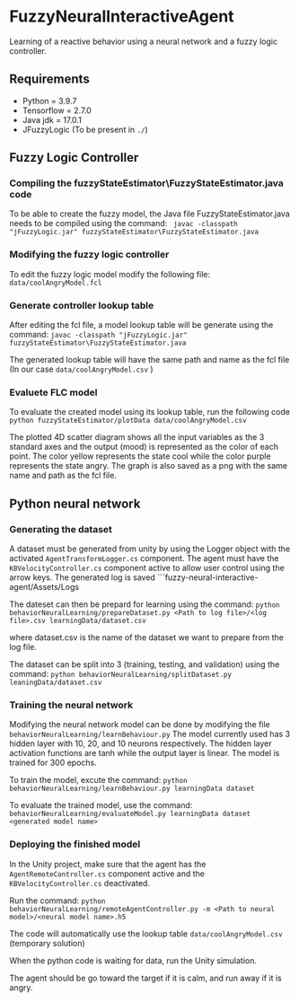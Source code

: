 # FuzzyNeuralInteractiveAgent

Learning of a reactive behavior using a neural network and a fuzzy logic controller. 

## Requirements

* Python = 3.9.7
* Tensorflow = 2.7.0
* Java jdk = 17.0.1
* JFuzzyLogic (To be present in ```./```)

## Fuzzy Logic Controller

### Compiling the fuzzyStateEstimator\FuzzyStateEstimator.java code

To be able to create the fuzzy model, the Java file FuzzyStateEstimator.java needs to be compiled using the command:
``` javac -classpath "jFuzzyLogic.jar" fuzzyStateEstimator\FuzzyStateEstimator.java```

### Modifying the fuzzy logic controller

To edit the fuzzy logic model modify the following file:
``` data/coolAngryModel.fcl```

### Generate controller lookup table

After editing the fcl file, a model lookup table will be generate using the command:
``` javac -classpath "jFuzzyLogic.jar" fuzzyStateEstimator\FuzzyStateEstimator.java ```

The generated lookup table will have the same path and name as the fcl file (In our case ``` data/coolAngryModel.csv ``` )

### Evaluete FLC model

To evaluate the created model using its lookup table, run the following code
``` python fuzzyStateEstimator/plotData data/coolAngryModel.csv ```

The plotted 4D scatter diagram shows all the input variables as the 3 standard axes and the output (mood) is represented as the color of each point.
The color yellow represents the state cool while the color purple represents the state angry.
The graph is also saved as a png with the same name and path as the fcl file.

## Python neural network

### Generating the dataset

A dataset must be generated from unity by using the Logger object with the activated ``` AgentTransformLogger.cs ``` component.
The agent must have the ``` KBVelocityController.cs ``` component active to allow user control using the arrow keys.
The generated log is saved ```fuzzy-neural-interactive-agent/Assets/Logs

The dateset can then be prepard for learning using the command:
 ``` python behaviorNeuralLearning/prepareDataset.py <Path to log file>/<log file>.csv learningData/dataset.csv ```

 where dataset.csv is the name of the dataset we want to prepare from the log file.

 The dataset can be split into 3 (training, testing, and validation) using the command:
 ``` python behaviorNeuralLearning/splitDataset.py leaningData/dataset.csv ```

 ### Training the neural network

 Modifying the neural network model can be done by modifying the file ``` behaviorNeuralLearning/learnBehaviour.py```
 The model currently used has 3 hidden layer with 10, 20, and 10 neurons respectively.
 The hidden layer activation functions are tanh while the output layer is linear.
 The model is trained for 300 epochs.


 To train the model, excute the command:
``` python behaviorNeuralLearning/learnBehaviour.py learningData dataset ```

To evaluate the trained model, use the command:
``` behaviorNeuralLearning/evaluateModel.py learningData dataset <generated model name> ```

### Deploying the finished model

In the Unity project, make sure that the agent has the ``` AgentRemoteController.cs ``` component active and the ``` KBVelocityController.cs ``` deactivated.

Run the command:
``` python behaviorNeuralLearning/remoteAgentController.py -m <Path to neural model>/<neural model name>.h5 ```

The code will automatically use the lookup table ``` data/coolAngryModel.csv ``` (temporary solution)

When the python code is waiting for data, run the Unity simulation.

The agent should be go toward the target if it is calm, and run away if it is angry.

